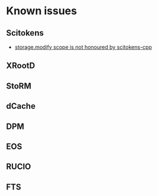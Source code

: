# Known issues

## Scitokens

- [storage.modify scope is not honoured by
  scitokens-cpp](https://github.com/scitokens/scitokens-cpp/issues/27)

## XRootD

## StoRM

## dCache

## DPM

## EOS

## RUCIO

## FTS
